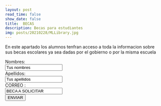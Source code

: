 ```yaml
---
layout: post
read_time: false
show_date: false
title:  BECAS
description: Becas para estudiantes
img: posts/20210228/MLLibrary.jpg 
---
```

 
 En este apartado los alumnos tenfran acceso a toda la informacion sobre sus becas escolares ya sea dadas por el gobierno o por la misma escuela

<form action="https://formspree.io/f/xbjwpgra/ " method="POST">
  <label for="name">Nombres:</label><br>
  <input type="text" id="fn name" name="name" value="Tus nombres"><br>
  <label for="lname">Apellidos:</label><br>
  <input type="text" id="lname" name="lname" value="Tus apellidos"><br>
  <label for="name">CORREO :</label><br>
  <input type="text" id="fn name" name="name" value="BECA A SOLICITAR"><br>
  
 
  
 
  <input type="submit" value="ENVIAR">
  </form>
